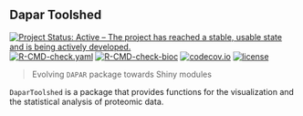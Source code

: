 ## Dapar Toolshed

<!-- badges: start -->
[![Project Status: Active – The project has reached a stable, usable state and is being actively developed.](https://www.repostatus.org/badges/latest/active.svg)](https://www.repostatus.org/#active)
[![R-CMD-check.yaml](https://github.com/edyp-lab/DaparToolshed/actions/workflows/check-standard.yaml/badge.svg)](https://github.com/edyp-lab/DaparToolshed/actions/workflows/check-standard.yaml)
[![R-CMD-check-bioc](https://github.com/edyp-lab/DaparToolshed/actions/workflows/check-bioc.yml/badge.svg)](https://github.com/edyp-lab/DaparToolshed/actions/workflows/check-bioc.yml)
[![codecov.io](https://codecov.io/github/edyp-lab/DaparToolshed/coverage.svg?branch=master)](https://codecov.io/github/edyp-lab/DaparToolshed?branch=master)
[![license](https://img.shields.io/badge/license-Artistic--2.0-brightgreen.svg)](https://opensource.org/licenses/Artistic-2.0)
<!-- badges: end -->
> Evolving `DAPAR` package towards Shiny modules




`DaparToolshed` is a package that provides functions for the visualization and the statistical analysis of proteomic data.
